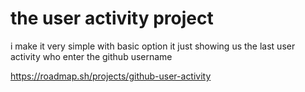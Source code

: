 # the user activity project

i make it very simple with basic option 
it just showing us the last user activity
who enter the github username

https://roadmap.sh/projects/github-user-activity
